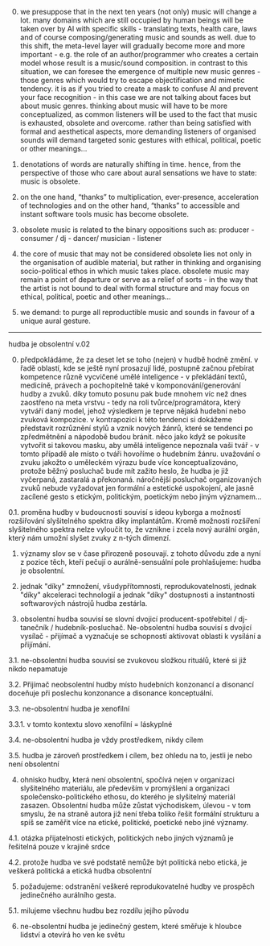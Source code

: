 0. we presuppose that in the next ten years (not only) music will change a lot. many domains which are still occupied by human beings will be taken over by AI with specific skills - translating texts, health care, laws and of course composing/generating music and sounds as well. due to this shift, the meta-level layer will gradually become more and more important - e.g. the role of an author/programmer who creates a certain model whose result is a music/sound composition. in contrast to this situation, we can foresee the emergence of multiple new music genres - those genres which would try to escape objectification and mimetic tendency. it is as if you tried to create a mask to confuse AI and prevent your face recognition - in this case we are not talking about faces but about music genres. thinking about music will have to be more conceptualized, as common listeners will be used to the fact that music is exhausted, obsolete and overcome. rather than being satisfied with formal and aesthetical aspects, more demanding listeners of organised sounds will demand targeted sonic gestures with ethical, political, poetic or other meanings... 

1. denotations of words are naturally shifting in time. hence, from the perspective of those who care about aural sensations we have to state: music is obsolete. 

2. on the one hand, “thanks” to multiplication, ever-presence, acceleration of technologies and on the other hand, “thanks” to accessible and instant software tools music has become obsolete. 

3. obsolete music is related to the binary oppositions such as: producer - consumer / dj - dancer/ musician - listener 

4. the core of music that may not be considered obsolete lies not only in the organisation of audible material, but rather in thinking and organising socio-political ethos in which music takes place. obsolete music may remain a point of departure or serve as a relief of sorts - in the way that the artist is not bound to deal with formal structure and may focus on ethical, political, poetic and other meanings... 

5. we demand: to purge all reproductible music and sounds in favour of a unique aural gesture.


------------------------------
hudba je obsolentní v.02



0. předpokládáme, že za deset let se toho (nejen) v hudbě hodně změní. v řadě oblastí, kde se ještě nyní prosazují lidé, postupně začnou přebírat kompetence různě vycvičené umělé inteligence - v překládání textů, medicíně, právech a pochopitelně také v komponování/generování hudby a zvuků. díky tomuto posunu pak bude mnohem víc než dnes zaostřeno na meta vrstvu - tedy na roli tvůrce/programátora, který vytváří daný model, jehož výsledkem je teprve nějaká hudební nebo zvuková kompozice. v kontrapozici k této tendenci si dokážeme představit rozrůznění stylů a vznik nových žánrů, které se tendenci po zpředmětnění a nápodobě budou bránit. něco jako když se pokusíte vytvořit si takovou masku, aby umělá inteligence nepoznala vaši tvář - v tomto případě ale místo o tváři hovoříme o hudebním žánru. uvažování o zvuku jakožto o uměleckém výrazu bude více konceptualizováno, protože běžný posluchač bude mít zažito heslo, že hudba je již vyčerpaná, zastaralá a překonaná. náročnější posluchač organizovaných zvuků nebude vyžadovat jen formální a estetické uspokojení, ale jasně zacílené gesto s etickým, politickým, poetickým nebo jiným významem... 

0.1. proměna hudby v budoucnosti souvisí s ideou kyborga a možností rozšiřování slyšitelného spektra díky implantátům. Kromě možnosti rozšíření slyšitelného spektra nelze vyloučit to, že vznikne i zcela nový aurální orgán, který nám umožní slyšet zvuky z n-tých dimenzí.

1. významy slov se v čase přirozeně posouvají. z tohoto důvodu zde a nyní z pozice těch, kteří pečují o aurálně-sensuální pole prohlašujeme: hudba je obsolentní. 

2. jednak "díky" zmnožení, všudypřítomnosti, reprodukovatelnosti, jednak "díky" akceleraci technologií a jednak "díky" dostupnosti a instantnosti softwarových nástrojů hudba zestárla. 

3. obsolentní hudba souvisí se slovní dvojicí producent-spotřebitel / dj-tanečník / hudebník-posluchač. Ne-obsolentní hudba souvisí s dvojicí vysílač - přijímač a vyznačuje se schopností aktivovat oblasti k vysílání a přijímání.

3.1. ne-obsolentní hudba souvisí se zvukovou složkou rituálů, které si již nikdo nepamatuje

3.2. Přijímač neobsolentní hudby místo hudebních konzonancí a disonancí doceňuje při poslechu konzonance a disonance konceptuální.

3.3. ne-obsolentní hudba je xenofilní

3.3.1. v tomto kontextu slovo xenofilní = láskyplné

3.4. ne-obsolentní hudba je vždy prostředkem, nikdy cílem

3.5. hudba je zároveň prostředkem i cílem, bez ohledu na to, jestli je nebo není obsolentní

4. ohnisko hudby, která není obsolentní, spočívá nejen v organizaci slyšitelného materiálu, ale především v promýšlení a organizaci společensko-politického ethosu, do kterého je slyšitelný materiál zasazen. Obsolentní hudba může zůstat východiskem, úlevou - v tom smyslu, že na straně autora již není třeba toliko řešit formální strukturu a spíš se zaměřit více na etické, politické, poetické nebo jiné významy. 

4.1. otázka přijatelnosti etických, politických nebo jiných významů je řešitelná pouze v krajině srdce

4.2. protože hudba ve své podstatě nemůže být politická nebo etická, je veškerá politická a etická hudba obsolentní

5. požadujeme: odstranění veškeré reprodukovatelné hudby ve prospěch jedinečného aurálního gesta.

5.1. milujeme všechnu hudbu bez rozdílu jejího původu

6. ne-obsolentní hudba je jedinečný gestem, které směřuje k hloubce lidství a otevírá ho ven ke světu


